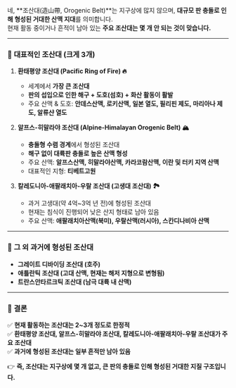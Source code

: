 네, **조산대(造山帶, Orogenic Belt)**는 지구상에 많지 않으며, **대규모 판 충돌로 인해 형성된 거대한 산맥 지대**를 의미합니다.  
현재 활동 중이거나 흔적이 남아 있는 **주요 조산대는 몇 개 안 되는 것이 맞습니다.**  

---

### 🔹 **대표적인 조산대 (크게 3개)**  
1. **환태평양 조산대 (Pacific Ring of Fire) 🔥**  
   - 세계에서 **가장 큰 조산대**  
   - **판의 섭입으로 인한 해구 + 도호(섬호) + 화산 활동이 활발**  
   - 주요 산맥 & 도호: **안데스산맥, 로키산맥, 일본 열도, 필리핀 제도, 마리아나 제도, 알류샨 열도**  

2. **알프스-히말라야 조산대 (Alpine-Himalayan Orogenic Belt) 🏔**  
   - **충돌형 수렴 경계**에서 형성된 조산대  
   - **해구 없이 대륙판 충돌로 높은 산맥 형성**  
   - 주요 산맥: **알프스산맥, 히말라야산맥, 카라코람산맥, 이란 및 터키 지역 산맥**  
   - 대표적인 지형: **티베트고원**  

3. **칼레도니아-애팔래치아-우랄 조산대 (고생대 조산대) 🏞**  
   - 과거 고생대(약 4억~3억 년 전)에 형성된 조산대  
   - 현재는 침식이 진행되어 낮은 산지 형태로 남아 있음  
   - 주요 산맥: **애팔래치아산맥(북미), 우랄산맥(러시아), 스칸디나비아 산맥**  

---

### 🔹 **그 외 과거에 형성된 조산대**  
- **그레이트 디바이딩 조산대 (호주)**
- **애틀란틱 조산대 (고대 산맥, 현재는 해저 지형으로 변형됨)**  
- **트란스안타르크틱 조산대 (남극 대륙 내 산맥)**  

---

### 🔹 **결론**  
✅ **현재 활동하는 조산대는 2~3개 정도로 한정적**  
✅ **환태평양 조산대, 알프스-히말라야 조산대, 칼레도니아-애팔래치아-우랄 조산대가 주요 조산대**  
✅ **과거에 형성된 조산대는 일부 흔적만 남아 있음**  

👉 **즉, 조산대는 지구상에 몇 개 없고, 큰 판의 충돌로 인해 형성된 거대한 지질 구조입니다.**


